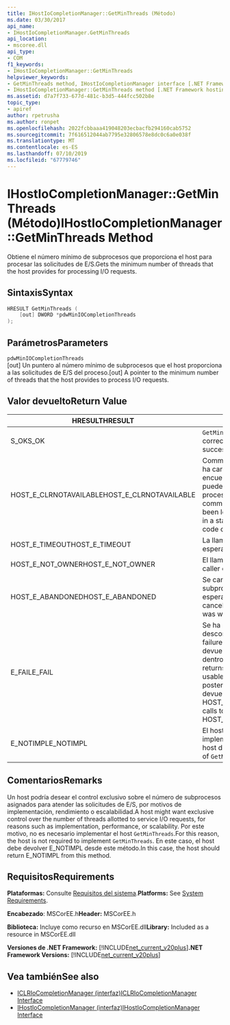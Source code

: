 ```yaml
---
title: IHostIoCompletionManager::GetMinThreads (Método)
ms.date: 03/30/2017
api_name:
- IHostIoCompletionManager.GetMinThreads
api_location:
- mscoree.dll
api_type:
- COM
f1_keywords:
- IHostIoCompletionManager::GetMinThreads
helpviewer_keywords:
- GetMinThreads method, IHostIoCompletionManager interface [.NET Framework hosting]
- IHostIoCompletionManager::GetMinThreads method [.NET Framework hosting]
ms.assetid: d7a7f733-677d-481c-b3d5-444fcc502b8e
topic_type:
- apiref
author: rpetrusha
ms.author: ronpet
ms.openlocfilehash: 2022fcbbaaa419048203ecbacfb294160cab5752
ms.sourcegitcommit: 7f616512044ab7795e32806578e8dc0c6a0e038f
ms.translationtype: MT
ms.contentlocale: es-ES
ms.lasthandoff: 07/10/2019
ms.locfileid: "67779746"
---
```

# <a name="ihostiocompletionmanagergetminthreads-method"></a><span data-ttu-id="ed14e-102">IHostIoCompletionManager::GetMinThreads (Método)</span><span class="sxs-lookup"><span data-stu-id="ed14e-102">IHostIoCompletionManager::GetMinThreads Method</span></span>
<span data-ttu-id="ed14e-103">Obtiene el número mínimo de subprocesos que proporciona el host para procesar las solicitudes de E/S.</span><span class="sxs-lookup"><span data-stu-id="ed14e-103">Gets the minimum number of threads that the host provides for processing I/O requests.</span></span>  
  
## <a name="syntax"></a><span data-ttu-id="ed14e-104">Sintaxis</span><span class="sxs-lookup"><span data-stu-id="ed14e-104">Syntax</span></span>  
  
```cpp  
HRESULT GetMinThreads (  
    [out] DWORD *pdwMinIOCompletionThreads  
);  
```  
  
## <a name="parameters"></a><span data-ttu-id="ed14e-105">Parámetros</span><span class="sxs-lookup"><span data-stu-id="ed14e-105">Parameters</span></span>  
 `pdwMinIOCompletionThreads`  
 <span data-ttu-id="ed14e-106">[out] Un puntero al número mínimo de subprocesos que el host proporciona a las solicitudes de E/S del proceso.</span><span class="sxs-lookup"><span data-stu-id="ed14e-106">[out] A pointer to the minimum number of threads that the host provides to process I/O requests.</span></span>  
  
## <a name="return-value"></a><span data-ttu-id="ed14e-107">Valor devuelto</span><span class="sxs-lookup"><span data-stu-id="ed14e-107">Return Value</span></span>  
  
|<span data-ttu-id="ed14e-108">HRESULT</span><span class="sxs-lookup"><span data-stu-id="ed14e-108">HRESULT</span></span>|<span data-ttu-id="ed14e-109">DESCRIPCIÓN</span><span class="sxs-lookup"><span data-stu-id="ed14e-109">Description</span></span>|  
|-------------|-----------------|  
|<span data-ttu-id="ed14e-110">S_OK</span><span class="sxs-lookup"><span data-stu-id="ed14e-110">S_OK</span></span>|<span data-ttu-id="ed14e-111">`GetMinThreads` se devolvió correctamente.</span><span class="sxs-lookup"><span data-stu-id="ed14e-111">`GetMinThreads` returned successfully.</span></span>|  
|<span data-ttu-id="ed14e-112">HOST_E_CLRNOTAVAILABLE</span><span class="sxs-lookup"><span data-stu-id="ed14e-112">HOST_E_CLRNOTAVAILABLE</span></span>|<span data-ttu-id="ed14e-113">Common language runtime (CLR) no se ha cargado en un proceso o el CLR se encuentra en un estado en el que no se puede ejecutar código administrado o procesar la llamada correctamente.</span><span class="sxs-lookup"><span data-stu-id="ed14e-113">The common language runtime (CLR) has not been loaded into a process, or the CLR is in a state in which it cannot run managed code or process the call successfully.</span></span>|  
|<span data-ttu-id="ed14e-114">HOST_E_TIMEOUT</span><span class="sxs-lookup"><span data-stu-id="ed14e-114">HOST_E_TIMEOUT</span></span>|<span data-ttu-id="ed14e-115">La llamada ha agotado el tiempo de espera.</span><span class="sxs-lookup"><span data-stu-id="ed14e-115">The call timed out.</span></span>|  
|<span data-ttu-id="ed14e-116">HOST_E_NOT_OWNER</span><span class="sxs-lookup"><span data-stu-id="ed14e-116">HOST_E_NOT_OWNER</span></span>|<span data-ttu-id="ed14e-117">El llamador no posee el bloqueo.</span><span class="sxs-lookup"><span data-stu-id="ed14e-117">The caller does not own the lock.</span></span>|  
|<span data-ttu-id="ed14e-118">HOST_E_ABANDONED</span><span class="sxs-lookup"><span data-stu-id="ed14e-118">HOST_E_ABANDONED</span></span>|<span data-ttu-id="ed14e-119">Se canceló un evento mientras un subproceso bloqueado o fibra estaba esperando en ella.</span><span class="sxs-lookup"><span data-stu-id="ed14e-119">An event was canceled while a blocked thread or fiber was waiting on it.</span></span>|  
|<span data-ttu-id="ed14e-120">E_FAIL</span><span class="sxs-lookup"><span data-stu-id="ed14e-120">E_FAIL</span></span>|<span data-ttu-id="ed14e-121">Se ha producido un error irrecuperable desconocido.</span><span class="sxs-lookup"><span data-stu-id="ed14e-121">An unknown catastrophic failure occurred.</span></span> <span data-ttu-id="ed14e-122">Cuando un método devuelve E_FAIL, CLR ya no es utilizable dentro del proceso.</span><span class="sxs-lookup"><span data-stu-id="ed14e-122">When a method returns E_FAIL, the CLR is no longer usable within the process.</span></span> <span data-ttu-id="ed14e-123">Las llamadas posteriores a métodos de hospedaje devuelven HOST_E_CLRNOTAVAILABLE.</span><span class="sxs-lookup"><span data-stu-id="ed14e-123">Subsequent calls to hosting methods return HOST_E_CLRNOTAVAILABLE.</span></span>|  
|<span data-ttu-id="ed14e-124">E_NOTIMPL</span><span class="sxs-lookup"><span data-stu-id="ed14e-124">E_NOTIMPL</span></span>|<span data-ttu-id="ed14e-125">El host no proporciona una implementación de `GetMinThreads`.</span><span class="sxs-lookup"><span data-stu-id="ed14e-125">The host does not provide an implementation of `GetMinThreads`.</span></span>|  
  
## <a name="remarks"></a><span data-ttu-id="ed14e-126">Comentarios</span><span class="sxs-lookup"><span data-stu-id="ed14e-126">Remarks</span></span>  
 <span data-ttu-id="ed14e-127">Un host podría desear el control exclusivo sobre el número de subprocesos asignados para atender las solicitudes de E/S, por motivos de implementación, rendimiento o escalabilidad.</span><span class="sxs-lookup"><span data-stu-id="ed14e-127">A host might want exclusive control over the number of threads allotted to service I/O requests, for reasons such as implementation, performance, or scalability.</span></span> <span data-ttu-id="ed14e-128">Por este motivo, no es necesario implementar el host `GetMinThreads`.</span><span class="sxs-lookup"><span data-stu-id="ed14e-128">For this reason, the host is not required to implement `GetMinThreads`.</span></span> <span data-ttu-id="ed14e-129">En este caso, el host debe devolver E_NOTIMPL desde este método.</span><span class="sxs-lookup"><span data-stu-id="ed14e-129">In this case, the host should return E_NOTIMPL from this method.</span></span>  
  
## <a name="requirements"></a><span data-ttu-id="ed14e-130">Requisitos</span><span class="sxs-lookup"><span data-stu-id="ed14e-130">Requirements</span></span>  
 <span data-ttu-id="ed14e-131">**Plataformas:** Consulte [Requisitos del sistema](../../../../docs/framework/get-started/system-requirements.md).</span><span class="sxs-lookup"><span data-stu-id="ed14e-131">**Platforms:** See [System Requirements](../../../../docs/framework/get-started/system-requirements.md).</span></span>  
  
 <span data-ttu-id="ed14e-132">**Encabezado**: MSCorEE.h</span><span class="sxs-lookup"><span data-stu-id="ed14e-132">**Header:** MSCorEE.h</span></span>  
  
 <span data-ttu-id="ed14e-133">**Biblioteca:** Incluye como recurso en MSCorEE.dll</span><span class="sxs-lookup"><span data-stu-id="ed14e-133">**Library:** Included as a resource in MSCorEE.dll</span></span>  
  
 <span data-ttu-id="ed14e-134">**Versiones de .NET Framework:** [!INCLUDE[net_current_v20plus](../../../../includes/net-current-v20plus-md.md)]</span><span class="sxs-lookup"><span data-stu-id="ed14e-134">**.NET Framework Versions:** [!INCLUDE[net_current_v20plus](../../../../includes/net-current-v20plus-md.md)]</span></span>  
  
## <a name="see-also"></a><span data-ttu-id="ed14e-135">Vea también</span><span class="sxs-lookup"><span data-stu-id="ed14e-135">See also</span></span>

- [<span data-ttu-id="ed14e-136">ICLRIoCompletionManager (interfaz)</span><span class="sxs-lookup"><span data-stu-id="ed14e-136">ICLRIoCompletionManager Interface</span></span>](../../../../docs/framework/unmanaged-api/hosting/iclriocompletionmanager-interface.md)
- [<span data-ttu-id="ed14e-137">IHostIoCompletionManager (interfaz)</span><span class="sxs-lookup"><span data-stu-id="ed14e-137">IHostIoCompletionManager Interface</span></span>](../../../../docs/framework/unmanaged-api/hosting/ihostiocompletionmanager-interface.md)
